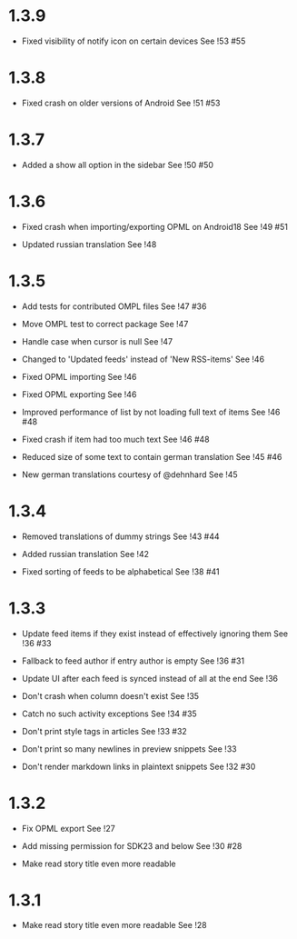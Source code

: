 # 1.3.9

*   Fixed visibility of notify icon on certain devices
    See !53 #55

# 1.3.8

*   Fixed crash on older versions of Android
    See !51 #53

# 1.3.7

*   Added a show all option in the sidebar
    See !50 #50

# 1.3.6

*   Fixed crash when importing/exporting OPML on Android18
    See !49 #51

*   Updated russian translation
    See !48

# 1.3.5

*   Add tests for contributed OMPL files
    See !47 #36

*   Move OMPL test to correct package
    See !47

*   Handle case when cursor is null
    See !47

*   Changed to 'Updated feeds' instead of 'New RSS-items'
    See !46

*   Fixed OPML importing
    See !46

*   Fixed OPML exporting
    See !46

*   Improved performance of list by not loading full text of items
    See !46 #48

*   Fixed crash if item had too much text
    See !46 #48

*   Reduced size of some text to contain german translation
    See !45 #46

*   New german translations courtesy of @dehnhard
    See !45

# 1.3.4

*   Removed translations of dummy strings
    See !43 #44

*   Added russian translation
    See !42

*   Fixed sorting of feeds to be alphabetical
    See !38 #41

# 1.3.3

*   Update feed items if they exist instead of effectively ignoring them
    See !36 #33

*   Fallback to feed author if entry author is empty
    See !36 #31

*   Update UI after each feed is synced instead of all at the end
    See !36

*   Don't crash when column doesn't exist
    See !35

*   Catch no such activity exceptions
    See !34 #35

*   Don't print style tags in articles
    See !33 #32

*   Don't print so many newlines in preview snippets
    See !33

*   Don't render markdown links in plaintext snippets
    See !32 #30

# 1.3.2

*   Fix OPML export
    See !27

*   Add missing permission for SDK23 and below
    See !30 #28

*   Make read story title even more readable

# 1.3.1

*   Make read story title even more readable
    See !28
